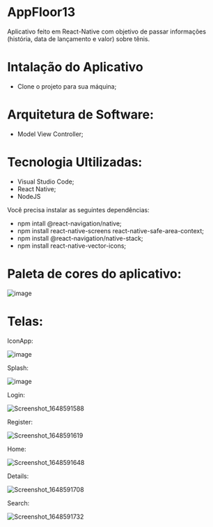 # AppFloor13
Aplicativo feito em React-Native com objetivo de passar informações (história, data de lançamento e valor) sobre tênis.
# Intalação do Aplicativo
- Clone o projeto para sua máquina;

# Arquitetura de Software:
- Model View Controller;

# Tecnologia Ultilizadas:
- Visual Studio Code;
- React Native;
- NodeJS

Você precisa instalar as seguintes dependências:

- npm intall @react-navigation/native;
- npm install react-native-screens react-native-safe-area-context;
- npm install @react-navigation/native-stack;
- npm install react-native-vector-icons;

# Paleta de cores do aplicativo:

![image](https://user-images.githubusercontent.com/95358231/160714744-18e1031f-04ad-4ade-b209-bc971e2896a1.png)

# Telas:
IconApp:

![image](https://user-images.githubusercontent.com/95358231/160715553-c1b7f911-db1d-45f7-b6fe-ac7394fd8435.png)

Splash:

![image](https://user-images.githubusercontent.com/95358231/160715278-9f71b807-1b2c-4569-ac4b-cf42e3616b22.png)

Login:

![Screenshot_1648591588](https://user-images.githubusercontent.com/95358231/160715018-8271d75d-59c7-4e41-a611-b9d39831c0d7.png)

Register:

![Screenshot_1648591619](https://user-images.githubusercontent.com/95358231/160715041-2553b6d9-a5df-4596-8865-da85e8fe31d4.png)

Home:

![Screenshot_1648591648](https://user-images.githubusercontent.com/95358231/160715084-046e2168-5025-412b-a06c-f3ff69af3a16.png)

Details:

![Screenshot_1648591708](https://user-images.githubusercontent.com/95358231/160715181-1580d5e5-ea15-4673-a4f1-3d9e95729fab.png)

Search:

![Screenshot_1648591732](https://user-images.githubusercontent.com/95358231/160715222-a4da6511-018d-4f1c-968e-a631da897b3b.png)
